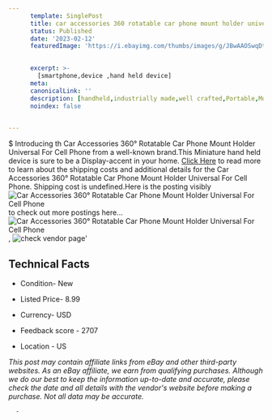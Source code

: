 ```yaml
---
      template: SinglePost
      title: car accessories 360 rotatable car phone mount holder universal for cell phone
      status: Published
      date: '2023-02-12'
      featuredImage: 'https://i.ebayimg.com/thumbs/images/g/JBwAAOSwqDtj5F-K/s-l225.jpg'
       

      excerpt: >-
        [smartphone,device ,hand held device]
      meta:
      canonicalLink: ''
      description: [handheld,industrially made,well crafted,Portable,Mobile,Compact,Convenient,Lightweight,Maneuverable,Man-portable,Miniature,Carriable,Hand-held,Light,Holdable,Transportable,Mobile device,Pocket-sized,On-the-go,Wireless,Cordless,Compact size,Convenient size, smartphone,device ,hand held device]
      noindex: false
      

---
```

$
      Introducing th Car Accessories 360° Rotatable Car Phone Mount Holder Universal For Cell Phone from a well-known brand.This Miniature hand held device is sure to be a Display-accent in your home. [Click Here](https://www.ebay.com/itm/154790066550?fits=Make%3AMercury&hash=item240a34f976%3Ag%3AJBwAAOSwqDtj5F-K&mkevt=1&mkcid=1&mkrid=711-53200-19255-0&campid=%253CePNCampaignId%253E&customid=%253CreferenceId%253E&toolid=10049) to read more to learn about the shipping costs and additional details for the Car Accessories 360° Rotatable Car Phone Mount Holder Universal For Cell Phone. Shipping cost is undefined.Here is the posting visibly ![Car Accessories 360° Rotatable Car Phone Mount Holder Universal For Cell Phone](https://i.ebayimg.com/thumbs/images/g/JBwAAOSwqDtj5F-K/s-l225.jpg) to check out more postings here... ![Car Accessories 360° Rotatable Car Phone Mount Holder Universal For Cell Phone](https://i.ebayimg.com/images/g/JBwAAOSwqDtj5F-K/s-l960.jpg), ![check vendor page](https://origin-galleryplus.ebayimg.com/ws/web/154790066550_2_0_1/225x225.jpg,https://origin-galleryplus.ebayimg.com/ws/web/154790066550_3_0_1/225x225.jpg,https://origin-galleryplus.ebayimg.com/ws/web/154790066550_4_0_1/225x225.jpg,https://origin-galleryplus.ebayimg.com/ws/web/154790066550_5_0_1/225x225.jpg,https://origin-galleryplus.ebayimg.com/ws/web/154790066550_6_0_1/225x225.jpg,https://origin-galleryplus.ebayimg.com/ws/web/154790066550_7_0_1/225x225.jpg,https://origin-galleryplus.ebayimg.com/ws/web/154790066550_8_0_1/225x225.jpg,https://origin-galleryplus.ebayimg.com/ws/web/154790066550_9_0_1/225x225.jpg)'

      

 ## Technical Facts 



     
      

 - Condition- New 


      

 - Listed Price- 8.99 


      

 - Currency- USD 


      

 - Feedback score - 2707 


      

 - Location - US 


      
      

 *_This post may contain affiliate links from eBay and other third-party websites. As an eBay affiliate, we earn from qualifying purchases. Although we do our best to keep the information up-to-date and accurate, please check the date and all details with the vendor's website before making a purchase. Not all data may be accurate._*




      -
